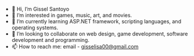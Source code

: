 - 👋 Hi, I’m Gissel Santoyo
- 👀 I’m interested in games, music, art, and movies.
- 🌱 I’m currently learning ASP.NET framework, scripting languages, and operating systems.
- 💞️ I’m looking to collaborate on web design, game development, software development and programming.
- 📫 How to reach me: email - gisselisa00@gmail.com

<!---
santoyogi/santoyogi is a ✨ special ✨ repository because its `README.md` (this file) appears on your GitHub profile.
You can click the Preview link to take a look at your changes.
--->
